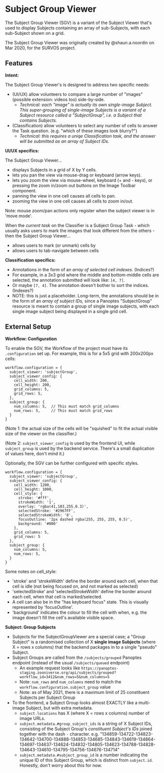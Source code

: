 # Subject Group Viewer

The Subject Group Viewer (SGV) is a variant of the Subject Viewer that's used to 
display Subjects containing an array of sub-Subjects, with each sub-Subject
shown on a grid.

The Subject Group Viewer was originally created by @shaun.a.noordin on Mar 2020, for the SURVOS project.

## Features

**Intent:**

The Subject Group Viewer's is designed to address two specific needs:

- (UI/UX) allow volunteers to compare a large number of "images" (possible extension: videos too) side-by-side.
  - _Technical: each "image" is actually its own single-image Subject. This super-grouping of single-image Subjects is a variant of a Subject resource called a "SubjectGroup", i.e. a Subject that contains Subjects._
- (Classification) allow volunteers to select any number of cells to answer the Task question. (e.g. "which of these images look blurry?")
  - _Technical: this requires a uniqe Classification task, and the answer will be submitted as an array of Subject IDs._

**UI/UX specifics:**

The Subject Group Viewer...

- displays Subjects in a grid of X by Y cells.
- lets you pan the view via mouse-drag or keyboard (arrow keys).
- lets you zoom the view via mouse-wheel, keyboard (+ and - keys), or pressing the zoom in/zoom out buttons on the Image Toolbar component.
- panning the view in one cell causes all cells to pan.
- zooming the view in one cell causes all cells to zoom in/out.

Note: mouse zoom/pan actions only register when the subject viewer is in 'move mode'.

When the _current task_ on the Classifier is a Subject Group Task - which usually asks users to mark the images that look different from the others - then the Subject Group Viewer...

- allows users to mark (or unmark) cells by 
- allows users to tab-navigate between cells

**Classification specifics:**

- Annotations in the form of an _array of selected cell indexes._ (Indices?)
- For example, in a 3x3 grid where the middle and bottom-middle cells are selected, the annotation submitted will look like: `[4, 7]`.
- Or maybe `[7, 4]`. The annotation doesn't bother to sort the indices. (Indexes?)
- NOTE: this is just a placeholder. Long-term, the annotations should be in the form of an _array of subject IDs,_ since a Panoptes "SubjectGroup" resource is meant to contain a group of single image subjects, with each single image subject being displayed in a single grid cell.

## External Setup

**Workflow: Configuration**

To enable the SGV, the Workflow of the project must have its `.configuration` set up. For example, this is for a 5x5 grid with 200x200px cells:

```
workflow.configuration = {
  subject_viewer: 'subjectGroup',
  subject_viewer_config: {
    cell_width: 200,
    cell_height: 200,
    grid_columns: 5,
    grid_rows: 5,
  },
  subject_group: {
    num_columns: 5,  // This must match grid_columns
    num_rows: 5,     // This must match grid_rows
  }
}
```

(Note 1: the actual size of the cells will be "squished" to fit the actual visible size of the viewer on the classifier.)

(Note 2: `subject_viewer_config` is used by the frontend UI, while `subject_group` is used by the backend service. There's a small duplication of values here, don't mind it.)

Optionally, the SGV can be further configured with specific styles.

```
workflow.configuration = {
  subject_viewer: 'subjectGroup',
  subject_viewer_config: {
    cell_width: 1200,
    cell_height: 1000,
    cell_style: {
      stroke: '#fff',
      strokeWidth: '1',
      overlay: 'rgba(41,103,255,0.3)',
      selectedStroke: '#2967FF',
      selectedStrokeWidth: '8',
      focusOutline: '2px dashed rgba(255, 255, 255, 0.5)',
      background: '#000'
    },
    grid_columns: 5,
    grid_rows: 5
  },
  subject_group: {
    num_columns: 5,
    num_rows: 5,
  }
}
```

Some notes on cell_style:

- 'stroke' and 'strokeWidth' define the border around each cell, when that cell is idle (not being focused on, and not marked as selected)
- 'selectedStroke' and 'selectedStrokeWidth' define the border around each cell, when that cell is marked/selected.
- A cell can also be in the "has keyboard focus" state. This is visually represented by 'focusOutline'.
- 'background' indicates the colour to fill the cell with when, e.g. the image doesn't fill the cell's available visible space.

**Subject: Group Subjects**

- Subjects for the SubjectGroupViewer are a special case; a "Group Subject" is a randomised collection of X **single image Subjects** (where X = rows x columns) that the backend packages in to a single "pseudo" Subject.
- Subject Groups are called from the `/subjects/grouped` Panoptes endpoint (instead of the usual `/subjects/queued` endpoint)
  - An example request looks like `https://panoptes-staging.zooniverse.org/api/subjects/grouped?workflow_id=3412&num_rows=5&num_columns=5`
  - Note: `num_rows` and `num_columns` need to match the `workflow.configuration.subject_group` value
  - Note: as of May 2021, there is a maximum limit of 25 constituent Subjects per Subject Group
- To the frontend, a Subject Group looks almost EXACTLY like a multi-image Subject, but with extra metadata.
  - `subject.locations` has X (where X = rows x columns) number of image URLs.
  - `subject.metadata.#group_subject_ids` is a string of X Subject IDs, consisting of the Subject Group's _constituent Subject's IDs_ joined together with the dash `-` character. e.g. "134859-134722-134823-134642-134700-134888-134853-134685-134843-134619-134864-134697-134637-134624-134832-134805-134623-134788-134828-134643-134610-134795-134756-134676-134714"
  - `subject.metadata.#subject_group_id` is a number indicating the unique ID of this Subject Group, which is distinct from `subject.id`. Honestly, don't worry about this for now.
